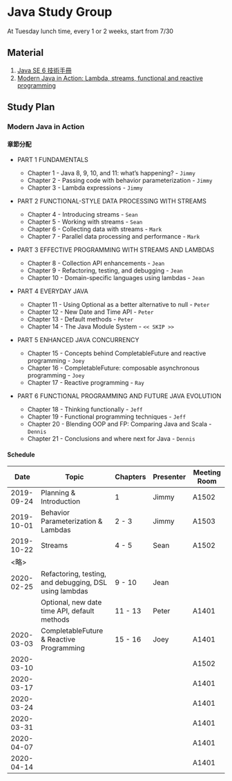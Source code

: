 # Java Study Group

At Tuesday lunch time, every 1 or 2 weeks, start from 7/30

## Material
1. [Java SE 6 技術手冊](https://github.com/JustinSDK/JavaSE6Tutorial)
2. [Modern Java in Action: Lambda, streams, functional and reactive programming](https://www.manning.com/books/modern-java-in-action)

## Study Plan

### Modern Java in Action
#### 章節分配
- PART 1 FUNDAMENTALS
  - Chapter 1 - Java 8, 9, 10, and 11: what’s happening? - `Jimmy`
  - Chapter 2 - Passing code with behavior parameterization - `Jimmy`
  - Chapter 3 - Lambda expressions - `Jimmy`

- PART 2 FUNCTIONAL-STYLE DATA PROCESSING WITH STREAMS
  - Chapter 4 - Introducing streams - `Sean`
  - Chapter 5 - Working with streams - `Sean`
  - Chapter 6 - Collecting data with streams - `Mark`
  - Chapter 7 - Parallel data processing and performance - `Mark`

- PART 3 EFFECTIVE PROGRAMMING WITH STREAMS AND LAMBDAS
  - Chapter 8 - Collection API enhancements - `Jean`
  - Chapter 9 - Refactoring, testing, and debugging - `Jean`
  - Chapter 10 - Domain-specific languages using lambdas - `Jean`

- PART 4 EVERYDAY JAVA
  - Chapter 11 - Using Optional as a better alternative to null - `Peter`
  - Chapter 12 - New Date and Time API - `Peter`
  - Chapter 13 - Default methods - `Peter`
  - Chapter 14 - The Java Module System - `<< SKIP >>`

- PART 5 ENHANCED JAVA CONCURRENCY
  - Chapter 15 - Concepts behind CompletableFuture and reactive programming - `Joey`
  - Chapter 16 - CompletableFuture: composable asynchronous programming - `Joey`
  - Chapter 17 - Reactive programming - `Ray`

- PART 6 FUNCTIONAL PROGRAMMING AND FUTURE JAVA EVOLUTION
  - Chapter 18 - Thinking functionally - `Jeff`
  - Chapter 19 - Functional programming techniques - `Jeff`
  - Chapter 20 - Blending OOP and FP: Comparing Java and Scala - `Dennis`
  - Chapter 21 - Conclusions and where next for Java - `Dennis`

#### Schedule
|Date      |Topic|Chapters|Presenter|Meeting Room|
|----------|-----|--------|---------|------------|
|2019-09-24|Planning & Introduction            |1   |Jimmy|A1502|
|2019-10-01|Behavior Parameterization & Lambdas|2 - 3|Jimmy|A1503|
|2019-10-22|Streams                            |4 - 5|Sean |A1502|
|<略>      |     |        |         |            |
|2020-02-25|Refactoring, testing, and debugging, DSL using lambdas |9 - 10|Jean ||
||Optional, new date time API, default methods|11 - 13|Peter|A1401|
|2020-03-03|CompletableFuture & Reactive Programming |15 - 16 |Joey |A1401|
|2020-03-10| | | |A1502|
|2020-03-17| | | |A1401|
|2020-03-24| | | |A1401|
|2020-03-31| | | |A1401|
|2020-04-07| | | |A1401|
|2020-04-14| | | |A1401|
